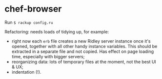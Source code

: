 chef-browser
============

Run `$ rackup config.ru`

Refactoring: needs loads of tidying up, for example:
- right now each `erb` file creates a new Ridley server instance once it's opened, together with all other handy instance variables. This should be extracted in a separate file and not copied. Has effect on page loading time, especially with bigger servers;
- reorganizing data: lots of temporary files at the moment, not the best UI & UX;
- indentation (!).
